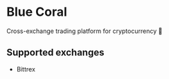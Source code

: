# Blue Coral

Cross-exchange trading platform for cryptocurrency :snake:

## Supported exchanges

- Bittrex
